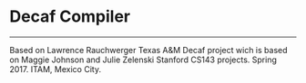 # Decaf Compiler
------------------
Based on Lawrence Rauchwerger Texas A&M Decaf project wich is based on Maggie Johnson and Julie Zelenski Stanford CS143 projects.
Spring 2017.
ITAM, Mexico City. 
